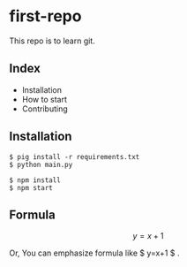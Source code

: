 # first-repo

This repo is to learn git.

## Index

- Installation
- How to start
- Contributing

## Installation

```shell
$ pig install -r requirements.txt
$ python main.py
```

```shell
$ npm install
$ npm start
```

## Formula

$$ y=x+1 $$

Or, You can emphasize formula like $ y=x+1 $ .
